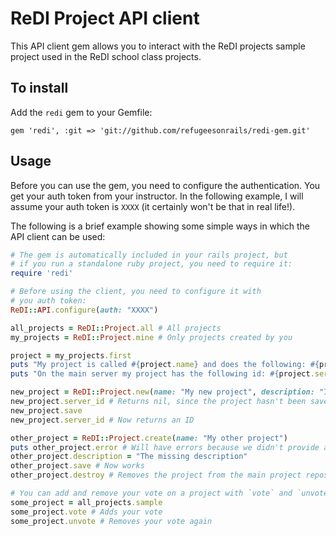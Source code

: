 ReDI Project API client
=======================

This API client gem allows you to interact with the
ReDI projects sample project used in the ReDI school
class projects.

## To install

Add the `redi` gem to your Gemfile:

```Gemfile
gem 'redi', :git => 'git://github.com/refugeesonrails/redi-gem.git'
```

## Usage

Before you can use the gem, you need to configure the authentication.
You get your auth token from your instructor. In the following example,
I will assume your auth token is `XXXX` (it certainly won't be that in
real life!).

The following is a brief example showing some simple ways
in which the API client can be used:

```ruby
# The gem is automatically included in your rails project, but
# if you run a standalone ruby project, you need to require it:
require 'redi'

# Before using the client, you need to configure it with
# you auth token:
ReDI::API.configure(auth: "XXXX")

all_projects = ReDI::Project.all # All projects
my_projects = ReDI::Project.mine # Only projects created by you

project = my_projects.first
puts "My project is called #{project.name} and does the following: #{project.description}"
puts "On the main server my project has the following id: #{project.server_id}"

new_project = ReDI::Project.new(name: "My new project", description: "It does ...")
new_project.server_id # Returns nil, since the project hasn't been saved yet
new_project.save
new_project.server_id # Now returns an ID

other_project = ReDI::Project.create(name: "My other project")
puts other_project.error # Will have errors because we didn't provide a description
other_project.description = "The missing description"
other_project.save # Now works
other_project.destroy # Removes the project from the main project repository

# You can add and remove your vote on a project with `vote` and `unvote`
some_project = all_projects.sample
some_project.vote # Adds your vote
some_project.unvote # Removes your vote again
```
